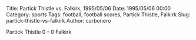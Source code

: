 Title: Partick Thistle vs. Falkirk, 1995/05/06
Date: 1995/05/06 00:00
Category: sports
Tags: football, football scores, Partick Thistle, Falkirk
Slug: partick-thistle-vs-falkirk
Author: carbonero


Partick Thistle 0 - 0 Falkirk
